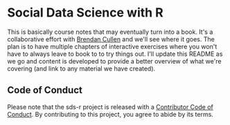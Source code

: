 # Social Data Science with R
This is basically course notes that may eventually turn into a book. It's a collaborative effort with [Brendan Cullen](https://github.com/brendanhcullen) and we'll see where it goes. The plan is to have multiple chapters of interactive exercises where you won't have to always leave to book to to try things out. I'll update this README as we go and content is developed to provide a better overview of what we're covering (and link to any material we have created).

## Code of Conduct

Please note that the sds-r project is released with a [Contributor Code of Conduct](https://contributor-covenant.org/version/2/0/CODE_OF_CONDUCT.html). By contributing to this project, you agree to abide by its terms.
